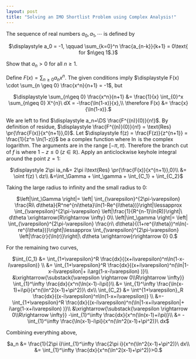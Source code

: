 ```yaml
---
layout: post
title: "Solving an IMO Shortlist Problem using Complex Analysis!"
---
```


The sequence of real numbers $a_0, a_1,\cdots$ is defined by

<p align="center"> $\displaystyle a_0 = -1, \qquad \sum_{k=0}^n \frac{a_{n-k}}{k+1} = 0\text{ for $n\geq 1$.}$ </p>

Show that $a_n>0$ for all $n\geq 1$.

Define $\displaystyle F(x) = \sum_{n\geq 0} a_nx^n$. The given conditions imply $\displaystyle F(x) \cdot \sum_{n \geq 0} \frac{x^n}{n+1} = -1$, but

<p align="center"> $\displaystyle \sum_{n\geq 0} \frac{x^n}{n+1} &= \frac{1}{x} \int_{0}^x \sum_{n\geq 0} X^{n}\ dX = -\frac{\ln(1-x)}{x},\\
    \therefore F(x) &= \frac{x}{\ln(1-x)}.$ </p>

We are left to find $\displaystyle a_n=\DS \frac{F^{(n)}(0)}{n!}$. By definition of residue, $\displaystyle \frac{F^{(n)}(0)}{n!} = \text{Res} \pr{\frac{F(x)}{x^{n+1}},0}$.
Let $\displaystyle f(z) = \frac{F(z)}{z^{n+1}} = \frac{1}{z^n \ln(1-z)}$ be a complex function where $\ln$ is the complex logarithm. The arguments are in the range $[-\pi,\pi)$. Therefore the branch cut of $f$ is where $1-z \leq 0 \ (z\in \mathbb{R})$. Apply an anticlockwise keyhole integral around the point $z=1$:

<p align="center"> $\displaystyle 2\pi ia_n&= 2\pi i\text{Res} \pr{\frac{F(x)}{x^{n+1}},0}\\
    &= \oint f(z) \ dz\\
    &=\int_\Gamma + \int_\gamma + \int_{C_1} + \int_{C_2}$ <p align="center">

Taking the large radius to infinity and the small radius to 0:

<p align="center"> $\left|\int_\Gamma \right|= \left| \int_{\varepsilon}^{2\pi-\varepsilon} \frac{Ri\ d\theta}{R^ne^{ni\theta}\ln(1-Re^{i\theta})}\right|\lessapprox \int_{\varepsilon}^{2\pi-\varepsilon} \left|\frac{1}{R^{n-1}\ln(R)}\right|\ d\theta \xrightarrow{R\rightarrow \infty} 0\\
    \left|\int_\gamma \right|= \left| \int_{\varepsilon}^{2\pi-\varepsilon} \frac{ri\ d\theta}{(1+re^{i\theta})^n\ln(-re^{i\theta})}\right|\lessapprox \int_{\varepsilon}^{2\pi-\varepsilon} \left|\frac{r}{\ln(r)}\right|\ d\theta \xrightarrow{r\rightarrow 0} 0.$ </p>

For the remaining two curves,

<p align="center"> $\int_{C_1} &= \int_{1+\varepsilon}^R \frac{dx}{(x+i\varepsilon)^n\ln(1-x-i\varepsilon)} \\
    &= \int_{1+\varepsilon}^R \frac{dx}{(x+i\varepsilon)^n(\ln|1-x-i\varepsilon|+ i\arg(1-x-i\varepsilon) )}\\
    &\xrightarrow{\substack{\varepsilon \rightarrow 0\\R\rightarrow \infty}} \int_{1}^\infty \frac{dx}{x^n(\ln(x-1)-i\pi)}\\
    &= \int_{1}^\infty \frac{\ln(x-1)+i\pi}{x^n(\ln^2(x-1)+\pi^2)}\ dx\\
    \int_{C_2} &= \int^{1+\varepsilon}_R \frac{dx}{(x-i\varepsilon)^n\ln(1-x+i\varepsilon)} \\
    &=- \int_{1+\varepsilon}^R \frac{dx}{(x-i\varepsilon)^n(\ln|1-x+i\varepsilon|+ i\arg(1-x+i\varepsilon) )}\\
    &\xrightarrow{\substack{\varepsilon \rightarrow 0\\R\rightarrow \infty}} -\int_{1}^\infty \frac{dx}{x^n(\ln(x-1)+i\pi)}\\
    &= -\int_{1}^\infty \frac{\ln(x-1)-i\pi}{x^n(\ln^2(x-1)+\pi^2)}\ dx$
</p>

Combining everything above,

<p align="center">
    $a_n &= \frac{1}{2\pi i}\int_{1}^\infty \frac{2\pi i}{x^n(\ln^2(x-1)+\pi^2)}\ dx\\
    &= \int_{1}^\infty \frac{dx}{x^n(\ln^2(x-1)+\pi^2)}>0.$
</p>